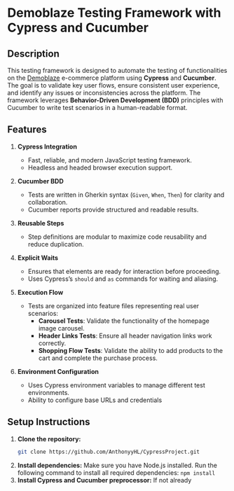 # Demoblaze Testing Framework with Cypress and Cucumber

## Description

This testing framework is designed to automate the testing of functionalities on the [Demoblaze](https://demoblaze.com/) e-commerce platform using **Cypress** and **Cucumber**. The goal is to validate key user flows, ensure consistent user experience, and identify any issues or inconsistencies across the platform. The framework leverages **Behavior-Driven Development (BDD)** principles with Cucumber to write test scenarios in a human-readable format.

## Features

1. **Cypress Integration**

    - Fast, reliable, and modern JavaScript testing framework.
    - Headless and headed browser execution support.

2. **Cucumber BDD**

    - Tests are written in Gherkin syntax (`Given`, `When`, `Then`) for clarity and collaboration.
    - Cucumber reports provide structured and readable results.

3. **Reusable Steps**

    - Step definitions are modular to maximize code reusability and reduce duplication.

4. **Explicit Waits**

    - Ensures that elements are ready for interaction before proceeding.
    - Uses Cypress’s `should` and `as` commands for waiting and aliasing.

5. **Execution Flow**

    - Tests are organized into feature files representing real user scenarios:
        - **Carousel Tests**: Validate the functionality of the homepage image carousel.
        - **Header Links Tests**: Ensure all header navigation links work correctly.
        - **Shopping Flow Tests**: Validate the ability to add products to the cart and complete the purchase process.

6. **Environment Configuration**
    - Uses Cypress environment variables to manage different test environments.
    - Ability to configure base URLs and credentials

## Setup Instructions

1. **Clone the repository:**
    ```bash
    git clone https://github.com/AnthonyyHL/CypressProject.git
    ```
2. **Install dependencies:** Make sure you have Node.js installed. Run the following command to install all required dependencies:
   `npm install`
3. **Install Cypress and Cucumber preprocessor:** If not already
